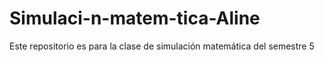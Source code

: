 # Simulaci-n-matem-tica-Aline
Este repositorio es para la clase de simulación matemática del semestre 5 
